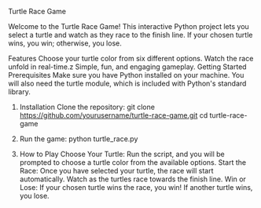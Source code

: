 Turtle Race Game

Welcome to the Turtle Race Game! This interactive Python project lets you select a turtle and watch as they race to the finish line. If your chosen turtle wins, you win; otherwise, you lose.

Features
    Choose your turtle color from six different options.
    Watch the race unfold in real-time.z
    Simple, fun, and engaging gameplay.
    Getting Started
    Prerequisites
    Make sure you have Python installed on your machine. You will also need the turtle module, which is included with Python's standard library.

1. Installation
    Clone the repository:
      git clone https://github.com/yourusername/turtle-race-game.git
      cd turtle-race-game
2. Run the game:
  python turtle_race.py
  
3. How to Play
    Choose Your Turtle:
      Run the script, and you will be prompted to choose a turtle color from the available options.
    Start the Race:
      Once you have selected your turtle, the race will start automatically.
      Watch as the turtles race towards the finish line.
    Win or Lose:
      If your chosen turtle wins the race, you win!
      If another turtle wins, you lose.
